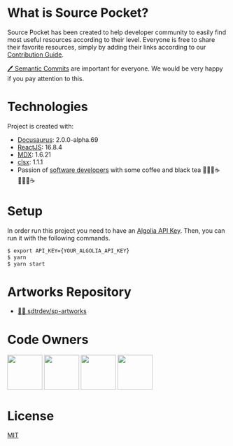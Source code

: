 # What is Source Pocket?

Source Pocket has been created to help developer community to easily find most useful resources according to their level. Everyone is free to share their favorite resources, simply by adding their links according to our [Contribution Guide](https://sourcepocket.netlify.app/docs/ "Contribution Guide").

[🖊 Semantic Commits](https://gist.github.com/joshbuchea/6f47e86d2510bce28f8e7f42ae84c716) are important for everyone. We would be very happy if you pay attention to this.

# Technologies

Project is created with:

- [Docusaurus](https://v2.docusaurus.io "Docusaurus"): 2.0.0-alpha.69
- [ReactJS](https://reactjs.org "ReactJS"): 16.8.4
- [MDX](https://mdxjs.com "MDX"): 1.6.21
- [clsx](https://www.npmjs.com/package/clsx "clsx"): 1.1.1
- Passion of [software developers](https://discord.gg/J3PTmeFj6s "SDTRDEV") with some coffee and black tea 👩🏼‍💻☕️👨🏼‍💻☕️

# Setup

In order run this project you need to have an [Algolia API Key](https://www.algolia.com/doc/guides/security/api-keys/).
Then, you can run it with the following commands.

```bash
$ export API_KEY={YOUR_ALGOLIA_API_KEY}
$ yarn
$ yarn start
```

# Artworks Repository

- [🧑‍🎨 sdtrdev/sp-artworks](https://github.com/sdtrdev/sp-artworks)

# Code Owners

<p align="left">
  <a href="https://github.com/damla"><img src="https://avatars.githubusercontent.com/damla" width="80" /></a>
  <a href="https://github.com/YusufBilgin"><img src="https://avatars.githubusercontent.com/YusufBilgin" width="80" /></a>
   <a href="https://github.com/AbdullahOztuurkk"><img src="https://avatars.githubusercontent.com/AbdullahOztuurkk" width="80" /></a>
   <a href="https://github.com/Flavianooo"><img src="https://avatars.githubusercontent.com/Flavianooo" width="80" /></a>
</p>

# License

[MIT](https://choosealicense.com/licenses/mit/)
